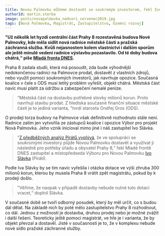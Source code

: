 ```yaml
---
title: Novou Palmovku můžeme dostavět se soukromým investorem, řekl Ivo Slávka MF DNES
authorId: martin.sterba
image: posts/novapalmovka_nadvori_cervenec2019.jpg
tags: [Nová Palmovka, Magistrát, Zastupitelstvo, Územní rozvoj]
---
```


**"Už několik let hyzdí centrální část Prahy 8 rozestavěná budova Nové Palmovky, kde měla sídlit nová radnice městské části a pražská záchranná služba. Kvůli nejasnostem kolem vlastnictví i dalším sporům ale ještě minulé vedení radnice výstavbu pozastavilo. Od té doby budova chátrá,“ píše [Mladá fronta DNES](https://www.pressreader.com/czech-republic/mf-dnes/20200309/282540135394219).**

Praha 8 zadala studii, která má posoudit, zda bude výhodnější nedokončenou radnici na Palmovce prodat, dostavět z vlastních zdrojů, nebo využít pomoci soukromých investorů, jak navrhuje opozice. Současná koalice v čele s ODS musí letitý problém vyřešit, objekt chátrá. Městská část navíc musí platit za údržbu a zabezpečení nemalé peníze. 

>“Městská část na dostavbu potřebné stovky milionů korun. Proto navrhuji stavbu prodat. Z hlediska současné finanční situace městské části je to jediná varianta, "tvrdí starosta Ondřej Gros (ODS).

O prodeji torza budovy na Palmovce však definitivně rozhodnuto stále není. Radnice zatím jen vytvořila ze zástupců koalice i opozice Výbor pro projekt Nová Palmovka. Jeho vznik inicioval mimo jiné i náš zastupitel Ivo Slávka. 

>“[Z předběžných analýz Pirátů vyplývá](https://praha8.pirati.cz/aktuality/palmovku-nechceme-prodavat-pod-cenou.html), že ve spolupráci se soukromými investory půjde Novou Palmovku dostavět a využívat ji následně pro potřeby úřadu a obyvatel Prahy 8,“ řekl Mladé frontě DNES zastupitel a místopředseda Výboru pro Novou Palmovku [Ivo Slávka](https://praha8.pirati.cz/lide/ivo-slavka.html) (Piráti). 

Podle Iva Slávky by se tím navíc vyřešila i otázka dotace ve výši zhruba 300 milionů korun, kterou by musela Praha 8 vrátit zpět magistrátu, pokud by k prodeji došlo. 

>"Věříme, že naopak v případě dostavby nebude nutné tuto dotaci vracet,“ doplnil Slávka.

V současné době se tvoří odborný posudek, který by měl určit, co s budou dál dělat. Na základě nich by poté mělo zastupitelstvo Prahy 8 rozhodnout, co dál. Jednou z možností je dostavba, druhou prodej nebo je možné zvážit i další řešení. Teoreticky ještě pomoci magistrát, ve hře je i varianta, že by objekt převzal a dostavěl. Jisté v současnosti je to, že v komplexu nebude nové sídlo pražské záchranné služby.



